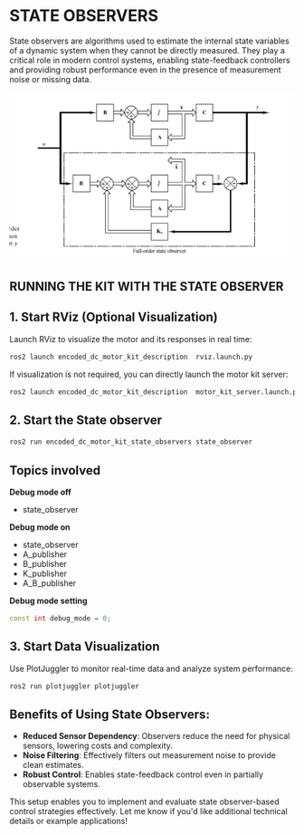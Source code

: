 # STATE OBSERVERS
State observers are algorithms used to estimate the internal state variables of a dynamic system when they cannot be directly measured. They play a critical role in modern control systems, enabling state-feedback controllers and providing robust performance even in the presence of measurement noise or missing data.

![STATE OBSERVER](/encoded_dc_motor_kit_state_observers/documentation/images/state%20observers.png)


## RUNNING THE KIT WITH THE STATE OBSERVER

## 1. Start RViz (Optional Visualization)

Launch RViz to visualize the motor and its responses in real time:

```bash
ros2 launch encoded_dc_motor_kit_description  rviz.launch.py
```

If visualization is not required, you can directly launch the motor kit server:

```bash
ros2 launch encoded_dc_motor_kit_description  motor_kit_server.launch.py
```

## 2. Start the State observer


```bash
ros2 run encoded_dc_motor_kit_state_observers state_observer
```

## Topics involved

**Debug mode off**
 - state_observer

**Debug mode on**
 - state_observer
 - A_publisher
 - B_publisher
 - K_publisher
 - A_B_publisher

**Debug mode setting**
```cpp
const int debug_mode = 0;
```

## 3. Start Data Visualization

Use PlotJuggler to monitor real-time data and analyze system performance:

```bash
ros2 run plotjuggler plotjuggler
```

## Benefits of Using State Observers:
 - **Reduced Sensor Dependency**: Observers reduce the need for physical sensors, lowering costs and complexity.
 - **Noise Filtering**: Effectively filters out measurement noise to provide clean estimates.
 - **Robust Control**: Enables state-feedback control even in partially observable systems.
  
This setup enables you to implement and evaluate state observer-based control strategies effectively. Let me know if you'd like additional technical details or example applications!
